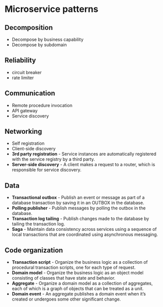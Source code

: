 # Microservice patterns

## Decomposition
- Decompose by business capability
- Decompose by subdomain

## Reliability
- circuit breaker
- rate limiter

## Communication
- Remote procedure invocation
- API gateway
- Service discovery

## Networking
- Self registration
- Client-side discovery
- **3rd party registration** - Service instances are automatically registered with the service registry by a third party.
- **Server-side discovery** - A client makes a request to a router, which is responsible for service discovery.

## Data
- **Transactional outbox** - Publish an event or message as part of a database transaction by saving it in an OUTBOX in the database.
- **Polling publisher** - Publish messages by polling the outbox in the database.
- **Transaction log tailing** - Publish changes made to the database by tailing the transaction log.
- **Saga** - Maintain data consistency across services using a sequence of local transactions that are coordinated using asynchronous messaging.

## Code organization
- **Transaction script** - Organize the business logic as a collection of procedural transaction scripts, one for each type of request.
- **Domain model** - Organize the business logic as an object model consisting of classes that have state and behavior.
- **Aggregate** - Organize a domain model as a collection of aggregates, each of which is a graph of objects that can be treated as a unit.
- **Domain event** - An aggregate publishes a domain event when it’s created or undergoes some other significant change.
